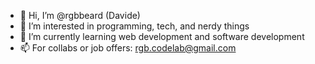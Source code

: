 - 👋 Hi, I’m @rgbbeard (Davide)
- 👀 I’m interested in programming, tech, and nerdy things
- 🌱 I’m currently learning web development and software development
- 📫 For collabs or job offers: rgb.codelab@gmail.com

